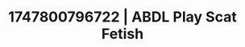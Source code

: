 ---
categories:
- ASMR tingles
- Erotic vulnerability
- Spiritual kink
- VR porn
- CPR fetish
image: /assets/images/1747800796722.jpg
layout: post
seo:
  description: Featured content with exclusive Scat Fetish, ABDL Play. HD images available.
  keywords: Scat Fetish, ABDL Play
  og_image: /assets/images/1747800796722.jpg
  schema_type: VisualArtwork
tags:
- '#1747800796722'
- ABDL Play
- Scat Fetish
title: 1747800796722 | ABDL Play Scat Fetish
---